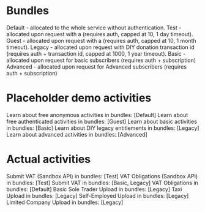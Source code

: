 Bundles
=======

Default - allocated to the whole service without authentication.
Test - allocated upon request with a (requires auth, capped at 10, 1 day timeout).
Guest - allocated upon request with a (requires auth, capped at 10, 1 month timeout).
Legacy - allocated upon request with DIY donation transaction id (requires auth + transaction id, capped at 1000, 1 year timeout).
Basic - allocated upon request for basic subscribers (requires auth + subscription)
Advanced - allocated upon request for Advanced subscribers (requires auth + subscription)

Placeholder demo activities
===========================

Learn about free anonymous activities in bundles: [Default]
Learn about free authenticated activities in bundles: [Guest]
Learn about basic activities in bundles: [Basic]
Learn about DIY legacy entitlements in bundles: [Legacy]
Learn about advanced activities in bundles: [Advanced]

Actual activities
=================

Submit VAT (Sandbox API) in bundles: [Test]
VAT Obligations (Sandbox API) in bundles: [Test]
Submit VAT in bundles: [Basic, Legacy]
VAT Obligations in bundles: [Default]
Basic Sole Trader Upload in bundles: [Legacy]
Taxi Upload in bundles: [Legacy]
Self-Employed Upload in bundles: [Legacy]
Limited Company Upload in bundles: [Legacy]
